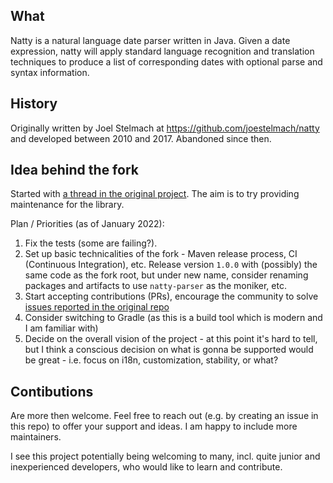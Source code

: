 ## What

Natty is a natural language date parser written in Java.  Given a date
expression, natty will apply standard language recognition and translation
techniques to produce a list of corresponding dates with optional parse and
syntax information.

## History

Originally written by Joel Stelmach at https://github.com/joestelmach/natty and developed between 2010 and 2017. Abandoned since then.

## Idea behind the fork

Started with [a thread in the original project](https://github.com/joestelmach/natty/issues/274). The aim is to try providing maintenance for the library.

Plan / Priorities (as of January 2022):

1. Fix the tests (some are failing?).
2. Set up basic technicalities of the fork - Maven release process, CI (Continuous Integration), etc. Release version `1.0.0` with (possibly) the same code
as the fork root, but under new name, consider renaming packages and artifacts to use `natty-parser` as the moniker, etc.
3. Start accepting contributions (PRs), encourage the community to solve [issues reported in the original repo]( 
https://github.com/joestelmach/natty/issues)
4. Consider switching to Gradle (as this is a build tool which is modern and I am familiar with)
5. Decide on the overall vision of the project - at this point it's hard to tell, but I think a conscious decision on what is gonna be supported would be
great - i.e. focus on i18n, customization, stability, or what?

## Contibutions

Are more then welcome. Feel free to reach out (e.g. by creating an issue in this repo) to offer your support and ideas. I am happy to include more
maintainers.

I see this project potentially being welcoming to many, incl. quite junior and inexperienced developers, who would like to learn and contribute.
